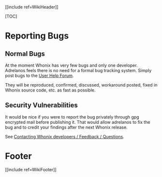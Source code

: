 [[include ref=WikiHeader]]

[TOC]

# Reporting Bugs #
## Normal Bugs ##
At the moment Whonix has very few bugs and only one developer. Adrelanos feels there is no need for a formal bug tracking system. Simply post bugs to the [User Help Forum](https://sourceforge.net/p/whonix/discussion/).

They will be reproduced, confirmed, discussed, workaround posted, fixed in Whonix source code, etc. as fast as possible.

## Security Vulnerabilities ##
It would be nice if you were to report the bug privately through gpg encrypted mail before publishing it. That would allow adrelanos to fix the bug and to credit your findings after the next Whonix release.

See [Contacting Whonix developers / Feedback / Questions](https://sourceforge.net/p/whonix/wiki/Contact/).

# Footer #
[[include ref=WikiFooter]]